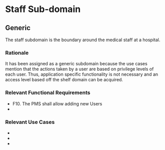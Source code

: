 <h1>Staff Sub-domain</h1>

<h2>Generic</h2>
<p> The staff subdomain is the boundary around the medical staff at a hospital. </p>

<h3>Rationale</h3>
<p> It has been assigned as a generic subdomain
because the use cases mention that the actions taken by a user are based on privilege levels of each user. Thus, application 
specific functionality is not necessary and an access level based off the shelf domain can be acquired.</p>

<h3>Relevant Functional Requirements</h3>
<ul>
<li>
F10. The PMS shall allow adding new Users
</li>
<li>

</li>
</ul>

<h3>Relevant Use Cases</h3>
<ul>
<li>
</li>
<li></li>
<li></li>
</ul>